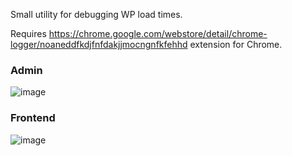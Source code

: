 Small utility for debugging WP load times.

 Requires https://chrome.google.com/webstore/detail/chrome-logger/noaneddfkdjfnfdakjjmocngnfkfehhd extension for Chrome.
 
 ### Admin
![image](https://cloud.githubusercontent.com/assets/1255935/22080528/e8080412-dd8d-11e6-8e95-abe56252be18.png)

### Frontend
![image](https://cloud.githubusercontent.com/assets/1255935/22080545/f93d16fa-dd8d-11e6-8f9a-b7c81c9cffda.png)

